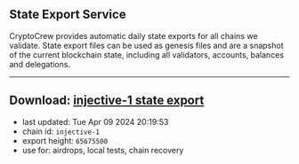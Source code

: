 ## State Export Service
CryptoCrew provides automatic daily state exports for all chains we validate. State export files can be used as genesis files and are a snapshot of the current blockchain state, including all validators, accounts, balances and delegations.

---
**Download: [injective-1 state export](https://dl-eu2.ccvalidators.com/SERVICE/injective/injective-1_export_65675500.json)**
---

- last updated: Tue Apr 09 2024 20:19:53
- chain id: `injective-1`
- export height: `65675500`
- use for: airdrops, local tests, chain recovery
